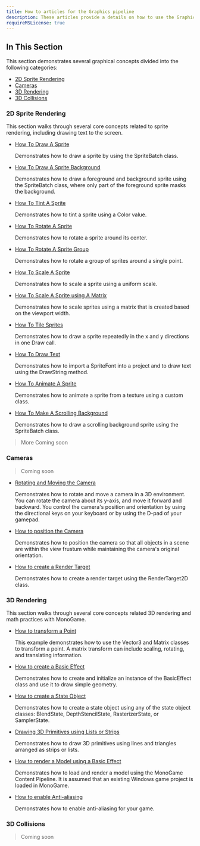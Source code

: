 ```yaml
---
title: How to articles for the Graphics pipeline
description: These articles provide a details on how to use the Graphics API in MonoGame.
requireMSLicense: true
---
```


## In This Section

This section demonstrates several graphical concepts divided into the following categories:

* [2D Sprite Rendering](#2d-sprite-rendering)
* [Cameras](#cameras)
* [3D Rendering](#3d-rendering)
* [3D Collisions](#3d-collisions)

### 2D Sprite Rendering

This section walks through several core concepts related to sprite rendering, including drawing text to the screen.

- [How To Draw A Sprite](HowTo_Draw_A_Sprite.md)

  Demonstrates how to draw a sprite by using the SpriteBatch class.

- [How To Draw A Sprite Background](HowTo_Draw_Sprite_Background.md)

  Demonstrates how to draw a foreground and background sprite using the SpriteBatch class, where only part of the foreground sprite masks the background.

- [How To Tint A Sprite](HowTo_Tint_Sprite.md)

  Demonstrates how to tint a sprite using a Color value.

- [How To Rotate A Sprite](HowTo_Rotate_Sprite.md)

  Demonstrates how to rotate a sprite around its center.

- [How To Rotate A Sprite Group](HowTo_Rotate_Sprite_Group.md)

  Demonstrates how to rotate a group of sprites around a single point.

- [How To Scale A Sprite](HowTo_Scale_Sprite.md)

  Demonstrates how to scale a sprite using a uniform scale.

- [How To Scale A Sprite using A Matrix](HowTo_Scale_Sprites_Matrix.md)

  Demonstrates how to scale sprites using a matrix that is created based on the viewport width.

- [How To Tile Sprites](HowTo_Tile_Sprites.md)

  Demonstrates how to draw a sprite repeatedly in the x and y directions in one Draw call.

- [How To Draw Text](HowTo_Draw_Text.md)

  Demonstrates how to import a SpriteFont into a project and to draw text using the DrawString method.

- [How To Animate A Sprite](HowTo_Animate_Sprite.md)

  Demonstrates how to animate a sprite from a texture using a custom class.

- [How To Make A Scrolling Background](HowTo_Make_Scrolling_Background.md)

  Demonstrates how to draw a scrolling background sprite using the SpriteBatch class.

> More Coming soon

### Cameras

> Coming soon

- [Rotating and Moving the Camera](HowTo_RotateMoveCamera.md)

  Demonstrates how to rotate and move a camera in a 3D environment. You can rotate the camera about its y-axis, and move it forward and backward. You control the camera's position and orientation by using the directional keys on your keyboard or by using the D-pad of your gamepad.

- [How to position the Camera](HowTo_FitCameraToScene.md)

  Demonstrates how to position the camera so that all objects in a scene are within the view frustum while maintaining the camera's original orientation.

- [How to create a Render Target](HowTo_Create_a_RenderTarget.md)

  Demonstrates how to create a render target using the RenderTarget2D class.

### 3D Rendering

This section walks through several core concepts related 3D rendering and math practices with MonoGame.

- [How to transform a Point](HowTo_TransformPoint.md)

  This example demonstrates how to use the Vector3 and Matrix classes to transform a point. A matrix transform can include scaling, rotating, and translating information.

- [How to create a Basic Effect](HowTo_Create_a_BasicEffect.md)

  Demonstrates how to create and initialize an instance of the BasicEffect class and use it to draw simple geometry.

- [How to create a State Object](HowTo_Create_a_StateObject.md)

  Demonstrates how to create a state object using any of the state object classes: BlendState, DepthStencilState, RasterizerState, or SamplerState.

- [Drawing 3D Primitives using Lists or Strips](HowTo_Draw_3D_Primitives.md)

  Demonstrates how to draw 3D primitives using lines and triangles arranged as strips or lists.

- [How to render a Model using a Basic Effect](HowTo_RenderModel.md)

  Demonstrates how to load and render a model using the MonoGame Content Pipeline. It is assumed that an existing Windows game project is loaded in MonoGame.

- [How to enable Anti-aliasing](HowTo_Enable_Anti_Aliasing.md)

  Demonstrates how to enable anti-aliasing for your game.


### 3D Collisions

> Coming soon
